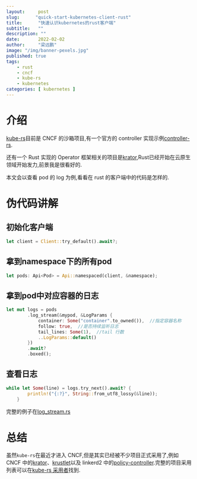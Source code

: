```yaml
---
layout:     post 
slug:      "quick-start-kubernetes-client-rust"
title:      "快速认识kubernetes的rust客户端"
subtitle:   ""
description: ""
date:       2022-02-02
author:     "梁远鹏"
image: "/img/banner-pexels.jpg"
published: true
tags:
    - rust 
    - cncf
    - kube-rs
    - kubernetes
categories: [ kubernetes ]
---
```


# 介绍  

[kube-rs](https://github.com/kube-rs/kube-rs)目前是 CNCF 的沙箱项目,有一个官方的 controller 实现示例[controller-rs](https://github.com/kube-rs/controller-rs).  

还有一个 Rust 实现的 Operator 框架相关的项目是[krator](https://github.com/krator-rs/krator),Rust已经开始在云原生领域开始发力,前景我是很看好的.

本文会以查看 pod 的 log 为例,看看在 rust 的客户端中的代码是怎样的.  

# 伪代码讲解  

## 初始化客户端  

```rust
let client = Client::try_default().await?;
```  

## 拿到namespace下的所有pod  

```rust
let pods: Api<Pod> = Api::namespaced(client, &namespace);
```  

## 拿到pod中对应容器的日志  

```rust
let mut logs = pods
        .log_stream(&mypod, &LogParams {
            container: Some("container".to_owned()),  //指定容器名称
            follow: true,  //是否持续监听日志
            tail_lines: Some(1),  //tail 行数
            ..LogParams::default()
        })
        .await?
        .boxed();
```  

## 查看日志  

```rust
while let Some(line) = logs.try_next().await? {
        println!("{:?}", String::from_utf8_lossy(&line));
    }
```  

完整的例子在[log_stream.rs](https://github.com/kube-rs/kube-rs/blob/bf3b248f0c96b229863e0bff510fdf118efd2381/examples/log_stream.rs)  

# 总结  

虽然`kube-rs`在最近才进入 CNCF,但是其实已经被不少项目正式采用了,例如 CNCF 中的[krator](https://github.com/krator-rs/krator)、[krustlet](https://github.com/krustlet/krustlet)以及 linkerd2 中的[policy-controller](https://github.com/linkerd/linkerd2/tree/main/policy-controller).完整的项目采用列表可以在[kube-rs 采用者](https://github.com/kube-rs/website/blob/main/docs/adopters.md)找到.
